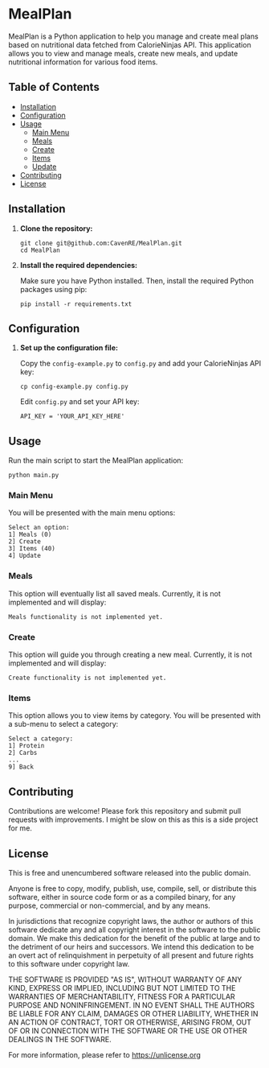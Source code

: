 # MealPlan

MealPlan is a Python application to help you manage and create meal plans based on nutritional data fetched from CalorieNinjas API. This application allows you to view and manage meals, create new meals, and update nutritional information for various food items.

## Table of Contents

- [Installation](#installation)
- [Configuration](#configuration)
- [Usage](#usage)
  - [Main Menu](#main-menu)
  - [Meals](#meals)
  - [Create](#create)
  - [Items](#items)
  - [Update](#update)
- [Contributing](#contributing)
- [License](#license)

## Installation

1. **Clone the repository:**

   ```
   git clone git@github.com:CavenRE/MealPlan.git
   cd MealPlan
   ```

2. **Install the required dependencies:**

   Make sure you have Python installed. Then, install the required Python packages using pip:

   ```
   pip install -r requirements.txt
   ```

## Configuration

1. **Set up the configuration file:**

   Copy the `config-example.py` to `config.py` and add your CalorieNinjas API key:

   ```
   cp config-example.py config.py
   ```

   Edit `config.py` and set your API key:

   ```
   API_KEY = 'YOUR_API_KEY_HERE'
   ```

## Usage

Run the main script to start the MealPlan application:

```
python main.py
```

### Main Menu

You will be presented with the main menu options:

```
Select an option:
1] Meals (0)
2] Create
3] Items (40)
4] Update
```

### Meals

This option will eventually list all saved meals. Currently, it is not implemented and will display:

```
Meals functionality is not implemented yet.
```

### Create

This option will guide you through creating a new meal. Currently, it is not implemented and will display:

```
Create functionality is not implemented yet.
```

### Items

This option allows you to view items by category. You will be presented with a sub-menu to select a category:

```
Select a category:
1] Protein
2] Carbs
...
9] Back
```

## Contributing

Contributions are welcome! Please fork this repository and submit pull requests with improvements. I might be slow on this as this is a side project for me.

## License

This is free and unencumbered software released into the public domain.

Anyone is free to copy, modify, publish, use, compile, sell, or distribute this software, either in source code form or as a compiled binary, for any purpose, commercial or non-commercial, and by any means.

In jurisdictions that recognize copyright laws, the author or authors of this software dedicate any and all copyright interest in the software to the public domain. We make this dedication for the benefit of the public at large and to the detriment of our heirs and successors. We intend this dedication to be an overt act of relinquishment in perpetuity of all present and future rights to this software under copyright law.

THE SOFTWARE IS PROVIDED "AS IS", WITHOUT WARRANTY OF ANY KIND, EXPRESS OR IMPLIED, INCLUDING BUT NOT LIMITED TO THE WARRANTIES OF MERCHANTABILITY, FITNESS FOR A PARTICULAR PURPOSE AND NONINFRINGEMENT. IN NO EVENT SHALL THE AUTHORS BE LIABLE FOR ANY CLAIM, DAMAGES OR OTHER LIABILITY, WHETHER IN AN ACTION OF CONTRACT, TORT OR OTHERWISE, ARISING FROM, OUT OF OR IN CONNECTION WITH THE SOFTWARE OR THE USE OR OTHER DEALINGS IN THE SOFTWARE.

For more information, please refer to <https://unlicense.org>
